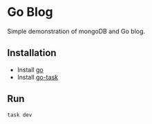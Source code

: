 # Go Blog

Simple demonstration of mongoDB and Go blog.

## Installation

- Install [go](https://golang.org/doc/install)
- Install [go-task](https://github.com/go-task/task)

## Run

    task dev

